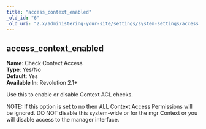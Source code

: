 ```yaml
---
title: "access_context_enabled"
_old_id: "6"
_old_uri: "2.x/administering-your-site/settings/system-settings/access_context_enabled"
---
```


access\_context\_enabled
------------------------

**Name**: Check Context Access   
**Type**: Yes/No   
**Default**: Yes   
**Available In**: Revolution 2.1+

Use this to enable or disable Context ACL checks.

<div class="warning">NOTE: If this option is set to no then ALL Context Access Permissions will be ignored. DO NOT disable this system-wide or for the mgr Context or you will disable access to the manager interface.</div>